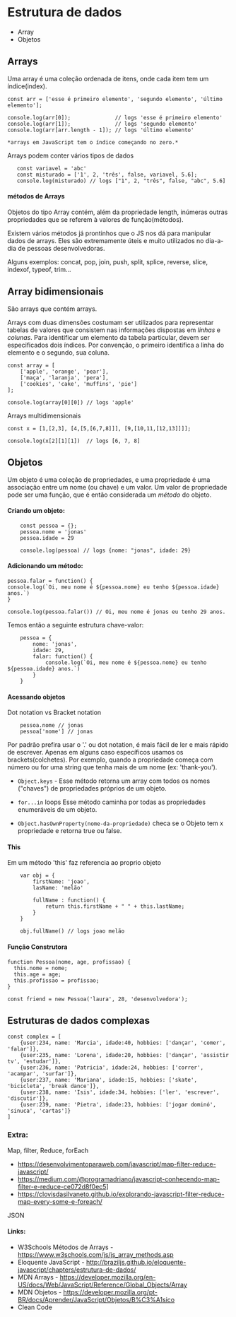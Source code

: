 # Estrutura de dados 
* Array 
* Objetos 


## Arrays 

Uma array é uma coleção ordenada de itens, onde cada item tem um índice(index). 
     
    const arr = ['esse é primeiro elemento', 'segundo elemento', 'último elemento'];

    console.log(arr[0]);              // logs 'esse é primeiro elemento'
    console.log(arr[1]);              // logs 'segundo elemento'
    console.log(arr[arr.length - 1]); // logs 'último elemento'
 
    *arrays em JavaScript tem o índice começando no zero.*  


   Arrays podem conter vários tipos de dados
```    
   const variavel = 'abc'
   const misturado = ['1', 2, 'três', false, variavel, 5.6];
   console.log(misturado) // logs ["1", 2, "três", false, "abc", 5.6]
```

#### métodos de Arrays

Objetos do tipo Array contém, além da propriedade length, inúmeras outras propriedades que se referem à valores de função(métodos).

Existem vários métodos já prontinhos que o JS nos dá 
para manipular dados de arrays. Eles são extremamente úteis e 
muito utilizados no dia-a-dia de pessoas desenvolvedoras. 

Alguns exemplos: 
concat, pop, join, push, split, splice, reverse, slice, indexof, typeof, trim... 


## Array bidimensionais 
São arrays que contém arrays. 
 
Arrays com duas dimensões costumam ser utilizados para representar tabelas de valores que consistem nas informações dispostas em *linhas* e *colunas*. Para identificar um elemento da tabela particular, devem ser especificados dois índices. Por convenção, o primeiro identifica a linha do elemento e o segundo, sua coluna.
```
const array = [
    ['apple', 'orange', 'pear'],
    ['maça', 'laranja', 'pera'],
    ['cookies', 'cake', 'muffins', 'pie']
];

console.log(array[0][0]) // logs 'apple'
```

Arrays multidimensionais
```
const x = [1,[2,3], [4,[5,[6,7,8]]], [9,[10,11,[12,13]]]];

console.log(x[2][1][1])  // logs [6, 7, 8]
```    

## Objetos 

  Um objeto é uma coleção de propriedades, e uma propriedade é uma associação entre um nome (ou chave) e um valor. Um valor de propriedade pode ser uma função, que é então considerada um *método* do objeto. 

#### Criando um objeto:

``` 
    const pessoa = {};
    pessoa.nome = 'jonas'
    pessoa.idade = 29 

    console.log(pessoa) // logs {nome: "jonas", idade: 29}
```


#### Adicionando um método:

````
pessoa.falar = function() {
console.log(`Oi, meu nome é ${pessoa.nome} eu tenho ${pessoa.idade} anos.`)
}

console.log(pessoa.falar()) // Oi, meu nome é jonas eu tenho 29 anos.
````

Temos então a seguinte estrutura chave-valor:
```
    pessoa = {
        nome: 'jonas', 
        idade: 29, 
        falar: function() {
            console.log(`Oi, meu nome é ${pessoa.nome} eu tenho ${pessoa.idade} anos.`)
        }
    } 
```


#### Acessando objetos 

Dot notation vs Bracket notation 
````
    pessoa.nome // jonas
    pessoa['nome'] // jonas 
````

Por padrão prefira usar o '.' ou dot notation, é mais fácil de ler e mais rápido de escrever.
Apenas em alguns caso específicos usamos os brackets(colchetes). Por exemplo, quando a propriedade começa com número ou for uma string que tenha mais de um nome (ex: 'thank-you'). 

* `Object.keys` -
Esse método retorna um array com todos os nomes ("chaves") de propriedades próprios de um objeto.

* `for...in` loops
Esse método caminha por todas as propriedades enumeráveis de um objeto.

* `Object.hasOwnProperty(nome-da-propriedade)`
checa se o Objeto tem x propriedade e retorna true ou false. 


#### This 
Em um método 'this' faz referencia ao proprio objeto 
````
    var obj = {
        firstName: 'joao', 
        lasName: 'melão'

        fullName : function() {
            return this.firstName + " " + this.lastName;
        }
    }

    obj.fullName() // logs joao melão 
````

#### Função Construtora

```
function Pessoa(nome, age, profissao) {
  this.nome = nome;
  this.age = age;
  this.profissao = profissao;
}

const friend = new Pessoa('laura', 28, 'desenvolvedora');

```

## Estruturas de dados complexas 
````
const complex = [
    {user:234, name: 'Marcia', idade:40, hobbies: ['dançar', 'comer', 'falar']},
    {user:235, name: 'Lorena', idade:20, hobbies: ['dançar', 'assistir tv', 'estudar']},
    {user:236, name: 'Patricia', idade:24, hobbies: ['correr', 'acampar', 'surfar']},
    {user:237, name: 'Mariana', idade:15, hobbies: ['skate', 'bicicleta', 'break dance']},
    {user:238, name: 'Isis', idade:34, hobbies: ['ler', 'escrever', 'discutir']},
    {user:239, name: 'Pietra', idade:23, hobbies: ['jogar dominó', 'sinuca', 'cartas']}
]
````
### Extra: 

Map, filter, Reduce, forEach 

- https://desenvolvimentoparaweb.com/javascript/map-filter-reduce-javascript/
- https://medium.com/@programadriano/javascript-conhecendo-map-filter-e-reduce-ce072d8f0ec5]
- https://clovisdasilvaneto.github.io/explorando-javascript-filter-reduce-map-every-some-e-foreach/

 JSON  

#### Links: 
- W3Schools Métodos de Arrays - https://www.w3schools.com/js/js_array_methods.asp
- Eloquente JavaScript - http://braziljs.github.io/eloquente-javascript/chapters/estrutura-de-dados/
- MDN Arrays - https://developer.mozilla.org/en-US/docs/Web/JavaScript/Reference/Global_Objects/Array
- MDN Objetos - https://developer.mozilla.org/pt-BR/docs/Aprender/JavaScript/Objetos/B%C3%A1sico
- Clean Code 